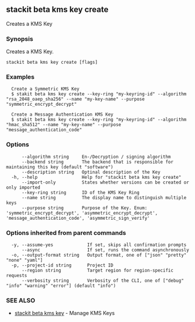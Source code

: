## stackit beta kms key create

Creates a KMS Key

### Synopsis

Creates a KMS Key.

```
stackit beta kms key create [flags]
```

### Examples

```
  Create a Symmetric KMS Key
  $ stakit beta kms key create --key-ring "my-keyring-id" --algorithm "rsa_2048_oaep_sha256" --name "my-key-name" --purpose "symmetric_encrypt_decrypt"

  Create a Message Authentication KMS Key
  $ stakit beta kms key create --key-ring "my-keyring-id" --algorithm "hmac_sha512" --name "my-key-name" --purpose "message_authentication_code"
```

### Options

```
      --algorithm string     En-/Decryption / signing algorithm
      --backend string       The backend that is responsible for maintaining this key (default "software")
      --description string   Optinal description of the Key
  -h, --help                 Help for "stackit beta kms key create"
      --import-only          States whether versions can be created or only imported
      --key-ring string      ID of the KMS Key Ring
      --name string          The display name to distinguish multiple keys
      --purpose string       Purpose of the Key. Enum: 'symmetric_encrypt_decrypt', 'asymmetric_encrypt_decrypt', 'message_authentication_code', 'asymmetric_sign_verify' 
```

### Options inherited from parent commands

```
  -y, --assume-yes             If set, skips all confirmation prompts
      --async                  If set, runs the command asynchronously
  -o, --output-format string   Output format, one of ["json" "pretty" "none" "yaml"]
  -p, --project-id string      Project ID
      --region string          Target region for region-specific requests
      --verbosity string       Verbosity of the CLI, one of ["debug" "info" "warning" "error"] (default "info")
```

### SEE ALSO

* [stackit beta kms key](./stackit_beta_kms_key.md)	 - Manage KMS Keys

